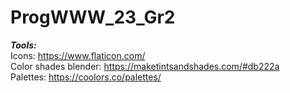 # ProgWWW_23_Gr2

***Tools:***  
Icons: https://www.flaticon.com/  
Color shades blender: https://maketintsandshades.com/#db222a  
Palettes: https://coolors.co/palettes/